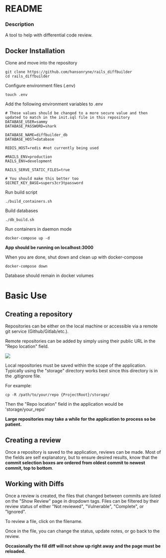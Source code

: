 # README

### Description
A tool to help with differential code review.

## Docker Installation

Clone and move into the repository
```
git clone https://github.com/hansonryne/rails_diffbuilder
cd rails_diffbuilder
```

Configure environment files (.env)
```
touch .env
```

Add the following environment variables to .env
```
# These values should be changed to a more secure value and then updated to match in the init.sql file in this repository
DATABASE_USER=sammy
DATABASE_PASSWORD=shark

DATABASE_NAME=diffbuilder_db
DATABASE_HOST=database

REDIS_HOST=redis #not currently being used

#RAILS_ENV=production
RAILS_ENV=development

RAILS_SERVE_STATIC_FILES=true

# You should make this better too
SECRET_KEY_BASE=supers3cr3tpassword
```

Run build script
```
./build_containers.sh
```

Build databases
```
./db_build.sh
```

Run containers in daemon mode
```
docker-compose up -d
```

**App should be running on localhost:3000**

When you are done, shut down and clean up with docker-compose
```
docker-compose down
```

Database should remain in docker volumes

# Basic Use
## Creating a repository
Repositories can be either on the local machine or accessible via a remote git service (Github/Gitlab/etc.).

Remote repositories can be added by simply using their public URL in the "Repo location" field.

![](https://github.com/hansonryne/assets/diffbuilder/new_repo.png)

Local repositories must be saved within the scope of the application. Typically using the "storage" directory works best since this directory is in the .gitignore file.

For example:
```
cp -R /path/to/your/repo {ProjectRoot}/storage/
```

Then the "Repo location" field in the application would be 'storage/your_repo'

**Large repositories may take a while for the application to process so be patient.**

## Creating a review
 Once a repository is saved to the application, reviews can be made. Most of the fields are self explanatory, but to ensure desired results, know that the **commit selection boxes are ordered from oldest commit to newest commit, top to bottom**.

## Working with Diffs
Once a review is created, the files that changed between commits are listed on the "Show Review" page in dropdown tags. Files can be filtered by their review status of either "Not reviewed", "Vulnerable", "Complete", or "Ignored".

To review a file, click on the filename.

Once in the file, you can change the status, update notes, or go back to the review.

**Occasionally the fill diff will not show up right away and the page must be reloaded.**